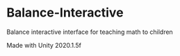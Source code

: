 # Balance-Interactive
Balance interactive interface for teaching math to children

Made with Unity 2020.1.5f
